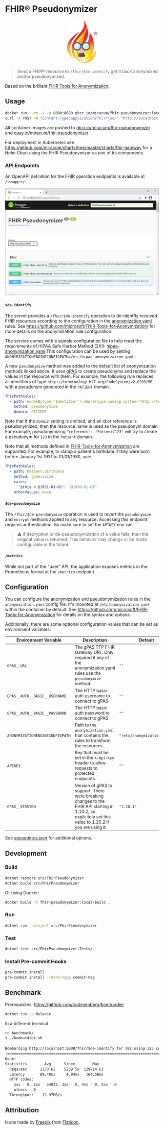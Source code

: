 # FHIR® Pseudonymizer

<p align="center"><img width="100" src="docs/img/logo.png" alt="FHIR® Pseudonymizer logo"></p>

> Send a FHIR® resource to `/fhir/$de-identify` get it back anonymized and/or pseudonymized.

Based on the brilliant [FHIR Tools for Anonymization](https://github.com/microsoft/FHIR-Tools-for-Anonymization/).

## Usage

```sh
docker run --rm -i -p 8080:8080 ghcr.io/miracum/fhir-pseudonymizer:latest
curl -X POST -H "Content-Type:application/fhir+json" "http://localhost:8080/fhir/\$de-identify" -d @benchmark/observation.json
```

All container images are pushed to [ghcr.io/miracum/fhir-pseudonymizer](https://github.com/orgs/miracum/packages/container/package/fhir-pseudonymizer) and [quay.io/miracum/fhir-pseudonymizer](https://quay.io/repository/miracum/fhir-pseudonymizer?tag=latest&tab=tags).

For deployment in Kubernetes see <https://github.com/miracum/charts/tree/master/charts/fhir-gateway> for a Helm Chart using the FHIR Pseudonymizer as one of its components.

### API Endpoints

An OpenAPI definition for the FHIR operation endpoints is available at `/swagger/`:

![Screenshot of the OpenAPI specification](docs/img/openapi.png)

#### `$de-identify`

The server provides a `/fhir/$de-identify` operation to de-identfiy received FHIR resources according to the configuration in the [anonymization.yaml](src/FhirPseudonymizer/anonymization.yaml) rules. See <https://github.com/microsoft/FHIR-Tools-for-Anonymization/> for more details on the anonymization rule configuration.

The service comes with a sample configuration file to help meet the requirements of HIPAA Safe Harbor Method (2)(i): [hipaa-anonymization.yaml](src/FhirPseudonymizer/hipaa-anonymization.yaml).This configuration can be used by setting `ANONYMIZATIONENGINECONFIGPATH=/etc/hipaa-anonymization.yaml`.

A new `pseudonymize` method was added to the default list of anonymization methods linked above. It uses [gPAS](https://www.ths-greifswald.de/en/researchers-general-public/gpas/) to create pseudonyms and replace the values in the resource with them.
For example, the following rule replaces all identifiers of type `http://terminology.hl7.org/CodeSystem/v2-0203|MR` with a pseudonym generated in the `PATIENT` domain.

```yaml
fhirPathRules:
  - path: nodesByType('Identifier').where(type.coding.system='http://terminology.hl7.org/CodeSystem/v2-0203' and type.coding.code='MR').value
    method: pseudonymize
    domain: PATIENT
```

Note that if the `domain` setting is omitted, and an id or reference is pseudonymized, then the resource name is used as the pseudonym domain. For example, pseudonymizing `"reference": "Patient/123"` will try to create a pseudonym for `123` in the `Patient` domain.

Note that all methods defined in [FHIR-Tools-for-Anonymization](https://github.com/microsoft/FHIR-Tools-for-Anonymization/) are supported. For example, to clamp a patient's birthdate if they were born before January 1st 1931 to 01/01/1930, use:

```yaml
fhirPathRules:
  - path: Patient.birthDate
    method: generalize
    cases:
      "$this < @1931-01-01": "@1930-01-01"
    otherValues: keep
```

#### `$de-pseudonymize`

The `/fhir/$de-pseudonymize` operation is used to revert the `pseudonymize` and `encrypt` methods applied to any resource.
Accessing this endpoint requires authentication. So make sure to set the `APIKEY` env var.

> ⚠ if decryption or de-pseudonymization of a value fails, then the original value is returned. This behavior may change or be made configurable in the future.

#### `/metrics`

While not part of the "user" API, the application exposes metrics in the Prometheus format at the `/metrics` endpoint.

## Configuration

You can configure the anonymization and pseudonymization rules in the `anonymization.yaml` config file.
It's mounted at `/etc/anonymization.yaml` within the container by default.
See <https://github.com/microsoft/FHIR-Tools-for-Anonymization> for details on the syntax and options.

Additionally, there are some optional configuration values that can be set as environment variables:

| Environment Variable            | Description                                                                                                                                              | Default                     |
| ------------------------------- | -------------------------------------------------------------------------------------------------------------------------------------------------------- | --------------------------- |
| `GPAS__URL`                     | The gPAS TTP FHIR Gateway URL. Only required if any of the anonymization.yaml rules use the `pseudonymize` method.                                       | `""`                        |
| `GPAS__AUTH__BASIC__USERNAME`   | The HTTP basic auth username to connect to gPAS                                                                                                          | `""`                        |
| `GPAS__AUTH__BASIC__PASSWORD`   | The HTTP basic auth password to connect to gPAS                                                                                                          | `""`                        |
| `ANONYMIZATIONENGINECONFIGPATH` | Path to the `anonymization.yaml` that contains the rules to transform the resources.                                                                     | `"/etc/anonymization.yaml"` |
| `APIKEY`                        | Key that must be set in the `X-Api-Key` header to allow requests to protected endpoints.                                                                 | `""`                        |
| `GPAS__VERSION`                 | Version of gPAS to support. There were breaking changes to the FHIR API starting in 1.10.2, so explicitely set this value to 1.10.2 if you are using it. | `"1.10.1"`                  |

See [appsettings.json](src/FhirPseudonymizer/appsettings.json) for additional options.

## Development

### Build

```sh
dotnet restore src/FhirPseudonymizer
dotnet build src/FhirPseudonymizer
```

Or using Docker:

```sh
docker build -t fhir-pseudonymizer:local-build .
```

### Run

```sh
dotnet run --project src/FhirPseudonymizer
```

### Test

```sh
dotnet test src/FhirPseudonymizer.Tests/
```

### Install Pre-commit Hooks

```sh
pre-commit install
pre-commit install --hook-type commit-msg
```

## Benchmark

Prerequisites: <https://github.com/codesenberg/bombardier>

```sh
dotnet run -c Release
```

In a different terminal

```sh
cd benchmark/
$ ./bombardier.sh

Bombarding http://localhost:5000/fhir/$de-identify for 30s using 125 connection(s)
[==========================================================================================================================] 30s
Done!
Statistics        Avg      Stdev        Max
  Reqs/sec      2170.62    5239.58  129714.63
  Latency       69.40ms     4.94ms   164.50ms
  HTTP codes:
    1xx - 0, 2xx - 54033, 3xx - 0, 4xx - 0, 5xx - 0
    others - 0
  Throughput:    12.97MB/s
```

## Attribution

Icons made by [Freepik](https://www.freepik.com) from [Flaticon](https://www.flaticon.com/).
